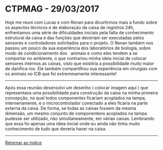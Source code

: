 # CTPMAG - 29/03/2017

  Hoje me reuni com Lucas e com Renan para dicurtirmos mais a fundo sobre os aspectos técnicos e de elaboração da caixa de
registros 24h, enfrentamos uma série de dificuldades iniciais pela falta de conhecimento estrutural da caixa e das funções
que deveriam ser executadas pelos sensores e controladores solicitados para o projeto.
  O Renan também nos passou um pouco da sua experiência dos laboratórios de biologia, sobre modo de condicionamento dos  
animais e como eles tendem a se comportar no ambiente, o que contrariou minha ideia inicial de colocar sensores internos as
caixas, visto que existiria a possibilidade muito maior de danifica-los. Ele também compartilhou sua experiência em cirurgias
com os animais no ICB que foi extremmamente interessante!

****

Após essa reunião desensolvi um desenho ( colocar imagem aqui ) que representava uma possibilidade para construção da caixa 
na minha primeira concepção, na qual todos componentes ficariam acoplados na tampa, internenamente, e o microcontrolador 
conectado a eles ficaria na parte externa da caixa. De forma, se todas as caixas fossem da mesma dimensão, um mesmo conjunto 
de componentens acoplados na tampa pudesse ser utilizado, não simultaneamente, em várias caixas. Lembrando que essa foi apenas
uma ideia inicial onde eu ainda não tinha muito conhecimento de tudo que deveria haver na caixa.

****

[Retornar ao índice ](https://github.com/mikejohnsonbr/Open-Lab-Book/blob/master/README.md "Oi")



